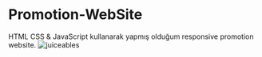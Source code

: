 # Promotion-WebSite
HTML CSS &amp; JavaScript kullanarak yapmış olduğum responsive promotion website.
![juiceables](https://user-images.githubusercontent.com/76431780/178753714-86109acb-6975-42d5-9f29-1483fbac8268.png)
